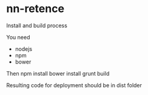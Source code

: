 # nn-retence

Install and build process

You need
* nodejs
* npm
* bower

Then
    npm install
    bower install
    grunt build

Resulting code for deployment should be in dist folder
